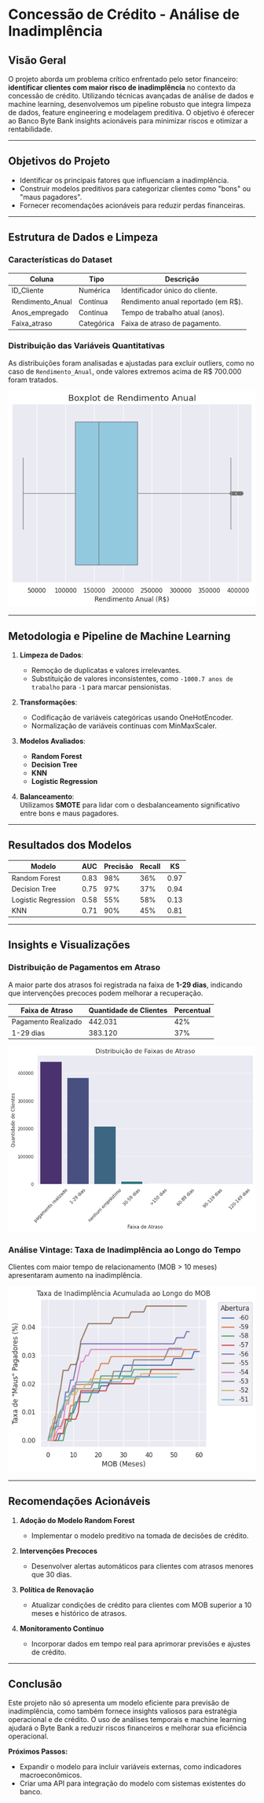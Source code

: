 # Concessão de Crédito - Análise de Inadimplência  

## **Visão Geral**  
O projeto aborda um problema crítico enfrentado pelo setor financeiro: **identificar clientes com maior risco de inadimplência** no contexto da concessão de crédito. Utilizando técnicas avançadas de análise de dados e machine learning, desenvolvemos um pipeline robusto que integra limpeza de dados, feature engineering e modelagem preditiva. O objetivo é oferecer ao Banco Byte Bank insights acionáveis para minimizar riscos e otimizar a rentabilidade.  

---

## **Objetivos do Projeto**  
- Identificar os principais fatores que influenciam a inadimplência.  
- Construir modelos preditivos para categorizar clientes como "bons" ou "maus pagadores".  
- Fornecer recomendações acionáveis para reduzir perdas financeiras.  

---

## **Estrutura de Dados e Limpeza**  

### **Características do Dataset**  
| **Coluna**               | **Tipo**      | **Descrição**                         |  
|--------------------------|---------------|---------------------------------------|  
| ID_Cliente               | Numérica      | Identificador único do cliente.       |  
| Rendimento_Anual         | Contínua      | Rendimento anual reportado (em R$).   |  
| Anos_empregado           | Contínua      | Tempo de trabalho atual (anos).       |  
| Faixa_atraso             | Categórica    | Faixa de atraso de pagamento.         |  

### **Distribuição das Variáveis Quantitativas**  
As distribuições foram analisadas e ajustadas para excluir outliers, como no caso de `Rendimento_Anual`, onde valores extremos acima de R$ 700.000 foram tratados.  

![Boxplot de Rendimento](https://github.com/HammadN98/analise_de_credito_bancario/blob/main/img/rendimento%20anual_bank.png)  

---

## **Metodologia e Pipeline de Machine Learning**  

1. **Limpeza de Dados**:  
   - Remoção de duplicatas e valores irrelevantes.  
   - Substituição de valores inconsistentes, como `-1000.7 anos de trabalho` para `-1` para marcar pensionistas.  

2. **Transformações**:  
   - Codificação de variáveis categóricas usando OneHotEncoder.  
   - Normalização de variáveis contínuas com MinMaxScaler.  

3. **Modelos Avaliados**:  
   - **Random Forest**  
   - **Decision Tree**  
   - **KNN**  
   - **Logistic Regression**  

4. **Balanceamento**:  
   Utilizamos **SMOTE** para lidar com o desbalanceamento significativo entre bons e maus pagadores.  

---

## **Resultados dos Modelos**  

| Modelo                   | AUC   | Precisão  | Recall    | KS       |  
|--------------------------|-------|-----------|-----------|----------|  
| Random Forest            | 0.83  | 98%       | 36%       | 0.97     |  
| Decision Tree            | 0.75  | 97%       | 37%       | 0.94     |  
| Logistic Regression      | 0.58  | 55%       | 58%       | 0.13     |  
| KNN                      | 0.71  | 90%       | 45%       | 0.81     |  

---

## **Insights e Visualizações**  

### **Distribuição de Pagamentos em Atraso**  
A maior parte dos atrasos foi registrada na faixa de **1-29 dias**, indicando que intervenções precoces podem melhorar a recuperação.  

| Faixa de Atraso          | Quantidade de Clientes | Percentual |  
|--------------------------|------------------------|------------|  
| Pagamento Realizado      | 442.031               | 42%        |  
| 1-29 dias                | 383.120               | 37%        |  

![Distribuição de Atrasos](https://github.com/HammadN98/analise_de_credito_bancario/blob/main/img/atraso_bank.png)  

### **Análise Vintage: Taxa de Inadimplência ao Longo do Tempo**  
Clientes com maior tempo de relacionamento (MOB > 10 meses) apresentaram aumento na inadimplência.  

![Curva Vintage](https://github.com/HammadN98/analise_de_credito_bancario/blob/main/img/mob_bank.png)  

---

## **Recomendações Acionáveis**  

1. **Adoção do Modelo Random Forest**  
   - Implementar o modelo preditivo na tomada de decisões de crédito.  

2. **Intervenções Precoces**  
   - Desenvolver alertas automáticos para clientes com atrasos menores que 30 dias.  

3. **Política de Renovação**  
   - Atualizar condições de crédito para clientes com MOB superior a 10 meses e histórico de atrasos.  

4. **Monitoramento Contínuo**  
   - Incorporar dados em tempo real para aprimorar previsões e ajustes de crédito.  

---

## **Conclusão**  
Este projeto não só apresenta um modelo eficiente para previsão de inadimplência, como também fornece insights valiosos para estratégia operacional e de crédito. O uso de análises temporais e machine learning ajudará o Byte Bank a reduzir riscos financeiros e melhorar sua eficiência operacional.  

**Próximos Passos:**  
- Expandir o modelo para incluir variáveis externas, como indicadores macroeconômicos.  
- Criar uma API para integração do modelo com sistemas existentes do banco.  

